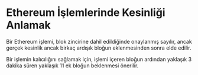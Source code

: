 # Ethereum İşlemlerinde Kesinliği Anlamak

Bir Ethereum işlemi, blok zincirine dahil edildiğinde onaylanmış sayılır, ancak gerçek kesinlik ancak birkaç ardışık bloğun eklenmesinden sonra elde edilir.

Bir işlemin kalıcılığını sağlamak için, işlemi içeren bloğun ardından yaklaşık 3 dakika süren yaklaşık 11 ek bloğun beklenmesi önerilir.